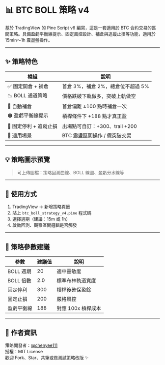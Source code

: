 # 📊 BTC BOLL 策略 v4

基於 TradingView 的 Pine Script v6 編寫，這是一套適用於 BTC 合約交易的區間策略。具備盈虧平衡線提示、固定風控設計、補倉與追蹤止損等功能，適用於 15min～1h 震盪盤操作。

---

## ✨ 策略特色

| 模組 | 說明 |
|------|------|
| ✅ 固定開倉 + 補倉 | 首倉 3%，補倉 2%，總倉位不超過 5% |
| 📉 BOLL 通道策略 | 價格跌破下軌做多，突破上軌做空 |
| 🔁 自動補倉 | 首倉偏離 ±100 點時補倉一次 |
| 🟠 盈虧平衡線提示 | 槓桿條件下 +188 點才真正盈 |
| 🎯 固定停利 + 追蹤止損 | 出場點可自訂：+300、trail +200 |
| 🧠 適用場景 | BTC 震盪區間操作 / 假突破交易 |

---

## 💡 策略圖示預覽

> 可上傳圖檔：策略回測曲線、BOLL 線圖、盈虧分水線等

---

## 🔧 使用方式

1. TradingView → 新增策略頁籤
2. 貼上 `btc_boll_strategy_v4.pine` 程式碼
3. 選擇週期（建議：15m 或 1h）
4. 啟動回測、觀察區間邏輯是否觸發

---

## 📌 策略參數建議

| 參數 | 建議值 | 說明 |
|------|--------|------|
| BOLL 週期 | 20 | 適中靈敏度 |
| BOLL 倍數 | 2.0 | 標準布林軌道寬度 |
| 固定停利 | 300 | 槓桿後確保盈餘 |
| 固定止損 | 200 | 嚴格風控 |
| 盈虧平衡線 | 188 | 對應 100x 槓桿成本 |

---

## 👤 作者資訊

策略開發者：[@chenyee111](https://github.com/chenyee111)  
授權：MIT License  
歡迎 Fork、Star、共筆或做測試策略改版 ✨
